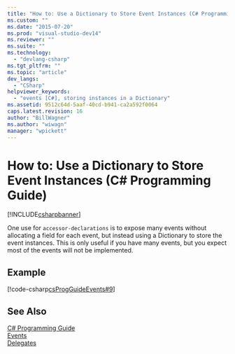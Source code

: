 ```yaml
---
title: "How to: Use a Dictionary to Store Event Instances (C# Programming Guide) | Microsoft Docs"
ms.custom: ""
ms.date: "2015-07-20"
ms.prod: "visual-studio-dev14"
ms.reviewer: ""
ms.suite: ""
ms.technology: 
  - "devlang-csharp"
ms.tgt_pltfrm: ""
ms.topic: "article"
dev_langs: 
  - "CSharp"
helpviewer_keywords: 
  - "events [C#], storing instances in a Dictionary"
ms.assetid: 9512c64d-5aaf-40cd-b941-ca2a592f0064
caps.latest.revision: 16
author: "BillWagner"
ms.author: "wiwagn"
manager: "wpickett"
---
```

# How to: Use a Dictionary to Store Event Instances (C# Programming Guide)
[!INCLUDE[csharpbanner](../../../includes/csharpbanner.md)]

One use for `accessor-declarations` is to expose many events without allocating a field for each event, but instead using a Dictionary to store the event instances. This is only useful if you have many events, but you expect most of the events will not be implemented.  
  
## Example  
 [!code-csharp[csProgGuideEvents#9](../../../samples/snippets/csharp/VS_Snippets_VBCSharp/csProgGuideEvents/CS/Events.cs#9)]  
  
## See Also  
 [C# Programming Guide](../../../csharp/programming-guide/index.md)   
 [Events](../../../csharp/programming-guide/events/index.md)   
 [Delegates](../../../csharp/programming-guide/delegates/index.md)